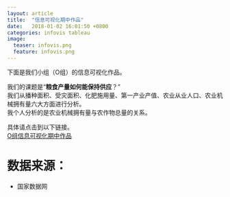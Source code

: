 ```yaml
---
layout: article
title:  "信息可视化期中作品"
date:   2018-01-02 16:01:50 +0800
categories: infovis tableau
image:
  teaser: infovis.png
  feature: infovis.png
---
```



下面是我们小组（O组）的信息可视化作品。 

 
我们的课题是“**粮食产量如何能保持供应**？”  
我们从播种面积、受灾面积、化肥施用量、第一产业产值、农业从业人口、农业机械拥有量六大方面进行分析。  
我个人分析的是农业机械拥有量与农作物总量的关系。

具体请点击到以下链接。  
[O组信息可视化期中作品](https://zoe1122.github.io/qzxxkshzp.github.io/)

# 数据来源：
- 国家数据网